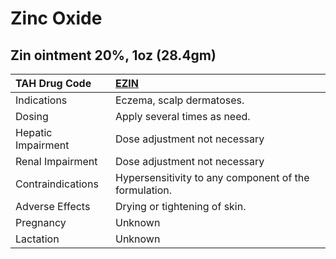 # Zinc Oxide

## Zin ointment 20%, 1oz (28.4gm)

| TAH Drug Code      | [**EZIN**](https://www.tahsda.org.tw/drugs/hissearch.php?drug_code=EZIN)   |
|:-------------------|:---------------------------------------------------------------------------|
| Indications        | Eczema, scalp dermatoses.                                                  |
| Dosing             | Apply several times as need.                                               |
| Hepatic Impairment | Dose adjustment not necessary                                              |
| Renal Impairment   | Dose adjustment not necessary                                              |
| Contraindications  | Hypersensitivity to any component of the formulation.                      |
| Adverse Effects    | Drying or tightening of skin.                                              |
| Pregnancy          | Unknown                                                                    |
| Lactation          | Unknown                                                                    |

